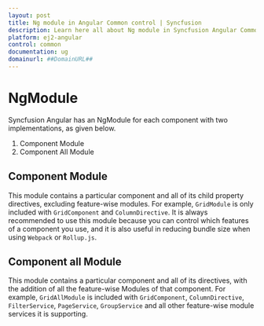 ```yaml
---
layout: post
title: Ng module in Angular Common control | Syncfusion
description: Learn here all about Ng module in Syncfusion Angular Common control of Syncfusion Essential JS 2 and more.
platform: ej2-angular
control: common
documentation: ug
domainurl: ##DomainURL##
---
```


# NgModule

Syncfusion Angular has an NgModule for each component with two implementations, as given below.

1. Component Module
2. Component All Module

## Component Module

This module contains a particular component and all of its child property directives, excluding feature-wise modules. For example, `GridModule` is only included with `GridComponent` and `ColumnDirective`. It is always recommended to use this module because you can control which features of a component you use, and it is also useful in reducing bundle size when using `Webpack` or `Rollup.js`. 

## Component all Module

This module contains a particular component and all of its directives, with the addition of all the feature-wise Modules of that component. For example, `GridAllModule` is included with `GridComponent`, `ColumnDirective`, `FilterService`, `PageService`, `GroupService` and all other feature-wise module services it is supporting.
